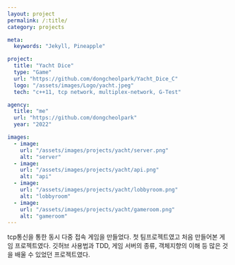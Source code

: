 ```yaml
---
layout: project
permalink: /:title/
category: projects

meta:
  keywords: "Jekyll, Pineapple"

project:
  title: "Yacht Dice"
  type: "Game"
  url: "https://github.com/dongcheolpark/Yacht_Dice_C"
  logo: "/assets/images/Logo/yacht.jpeg"
  tech: "c++11, tcp network, multiplex-network, G-Test"

agency:
  title: "me"
  url: "https://github.com/dongcheolpark"
  year: "2022"

images:
  - image:
    url: "/assets/images/projects/yacht/server.png"
    alt: "server"
  - image:
    url: "/assets/images/projects/yacht/api.png"
    alt: "api"
  - image:
    url: "/assets/images/projects/yacht/lobbyroom.png"
    alt: "lobbyroom"
  - image:
    url: "/assets/images/projects/yacht/gameroom.png"
    alt: "gameroom"
---
```

<p>tcp통신을 통한 동시 다중 접속 게임을 만들었다. 첫 팀프로젝트였고 처음 만들어본 게임 프로젝트였다.
 깃허브 사용법과 TDD, 게임 서버의 종류, 객체지향의 이해 등 많은 것을 배울 수 있었던 프로젝트였다.</p>
